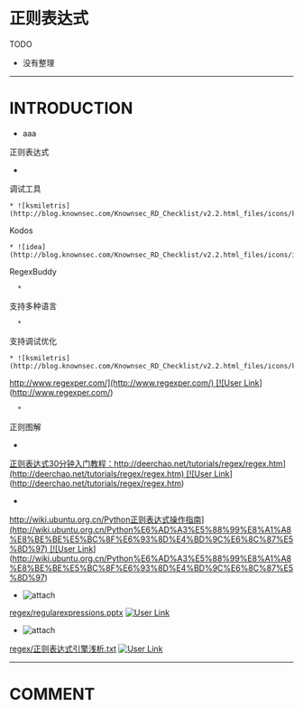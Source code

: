 # 正则表达式


TODO

* 没有整理





* * *





# INTRODUCTION






  * aaa





正则表达式






  *


调试工具




    * ![ksmiletris](http://blog.knownsec.com/Knownsec_RD_Checklist/v2.2.html_files/icons/ksmiletris.png)


Kodos



    * ![idea](http://blog.knownsec.com/Knownsec_RD_Checklist/v2.2.html_files/icons/idea.png)


RegexBuddy




      *


支持多种语言



      *


支持调试优化






    * ![ksmiletris](http://blog.knownsec.com/Knownsec_RD_Checklist/v2.2.html_files/icons/ksmiletris.png)


[http://www.regexper.com/](http://www.regexper.com/) [![User Link](http://blog.knownsec.com/Knownsec_RD_Checklist/v2.2.html_files/ilink.png)](http://www.regexper.com/)




      *


正则图解









  *


[正则表达式30分钟入门教程：http://deerchao.net/tutorials/regex/regex.htm](http://deerchao.net/tutorials/regex/regex.htm) [![User Link](http://blog.knownsec.com/Knownsec_RD_Checklist/v2.2.html_files/ilink.png)](http://deerchao.net/tutorials/regex/regex.htm)



  *


[http://wiki.ubuntu.org.cn/Python正则表达式操作指南](http://wiki.ubuntu.org.cn/Python%E6%AD%A3%E5%88%99%E8%A1%A8%E8%BE%BE%E5%BC%8F%E6%93%8D%E4%BD%9C%E6%8C%87%E5%8D%97) [![User Link](http://blog.knownsec.com/Knownsec_RD_Checklist/v2.2.html_files/ilink.png)](http://wiki.ubuntu.org.cn/Python%E6%AD%A3%E5%88%99%E8%A1%A8%E8%BE%BE%E5%BC%8F%E6%93%8D%E4%BD%9C%E6%8C%87%E5%8D%97)



  * ![attach](http://blog.knownsec.com/Knownsec_RD_Checklist/v2.2.html_files/icons/attach.png)


[regex/regularexpressions.pptx](http://blog.knownsec.com/Knownsec_RD_Checklist/regex/regularexpressions.pptx) [![User Link](http://blog.knownsec.com/Knownsec_RD_Checklist/v2.2.html_files/ilink.png)](http://blog.knownsec.com/Knownsec_RD_Checklist/regex/regularexpressions.pptx)



  * ![attach](http://blog.knownsec.com/Knownsec_RD_Checklist/v2.2.html_files/icons/attach.png)


[regex/正则表达式引擎浅析.txt](http://blog.knownsec.com/Knownsec_RD_Checklist/regex/about_regx_engine.txt) [![User Link](http://blog.knownsec.com/Knownsec_RD_Checklist/v2.2.html_files/ilink.png)](http://blog.knownsec.com/Knownsec_RD_Checklist/regex/about_regx_engine.txt)

























* * *





# COMMENT
